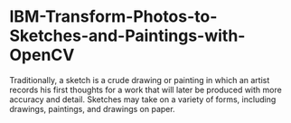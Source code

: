# IBM-Transform-Photos-to-Sketches-and-Paintings-with-OpenCV
Traditionally, a sketch is a crude drawing or painting in which an artist records his first thoughts for a work that will later be produced with more accuracy and detail. Sketches may take on a variety of forms, including drawings, paintings, and drawings on paper. 
